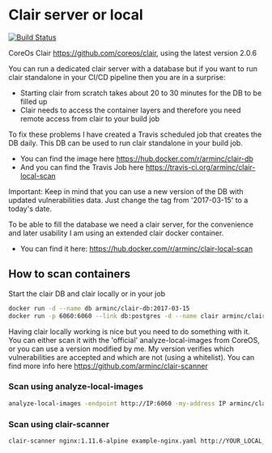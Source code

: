 # Clair server or local

[![Build Status](https://travis-ci.org/arminc/clair-local-scan.svg?branch=master)](https://travis-ci.org/arminc/clair-local-scan)

CoreOs Clair <https://github.com/coreos/clair>, using the latest version 2.0.6

You can run a dedicated clair server with a database but if you want to run clair standalone in your CI/CD pipeline then you are in a surprise:

* Starting clair from scratch takes about 20 to 30 minutes for the DB to be filled up
* Clair needs to access the container layers and therefore you need remote access from clair to your build job

To fix these problems I have created a Travis scheduled job that creates the DB daily. This DB can be used to run clair standalone in your build job.

* You can find the image here <https://hub.docker.com/r/arminc/clair-db>
* And you can find the Travis Job here <https://travis-ci.org/arminc/clair-local-scan>

Important: Keep in mind that you can use a new version of the DB with updated vulnerabilities data. Just change the tag from '2017-03-15' to a today's date.

To be able to fill the database we need a clair server, for the convenience and later usability I am using an extended clair docker container.

* You can find it here: <https://hub.docker.com/r/arminc/clair-local-scan>

## How to scan containers

Start the clair DB and clair locally or in your job

```bash
docker run -d --name db arminc/clair-db:2017-03-15
docker run -p 6060:6060 --link db:postgres -d --name clair arminc/clair-local-scan:v2.0.7
```

Having clair locally working is nice but you need to do something with it. You can either scan it with the 'official' analyze-local-images from CoreOS, or you can use a version modified by me. My version verifies which vulnerabilities are accepted and which are not (using a whitelist). You can find more info here <https://github.com/arminc/clair-scanner>

### Scan using analyze-local-images

```bash
analyze-local-images -endpoint http://IP:6060 -my-address IP arminc/clair-db:2017-03-15
```

### Scan using clair-scanner

```bash
clair-scanner nginx:1.11.6-alpine example-nginx.yaml http://YOUR_LOCAL_IP:6060 YOUR_LOCAL_IP
```
